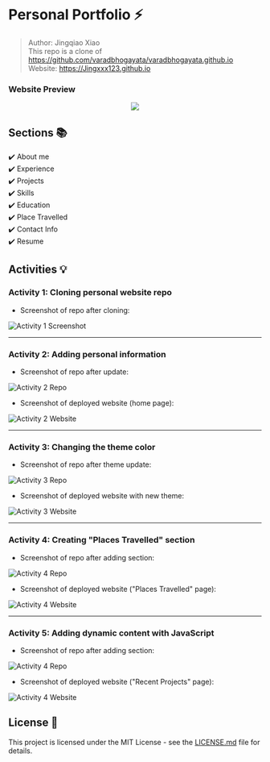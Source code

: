# Personal Portfolio ⚡️ 
> Author: Jingqiao Xiao  
> This repo is a clone of https://github.com/varadbhogayata/varadbhogayata.github.io  
> Website: https://Jingxxx123.github.io  


### Website Preview
<p align="center"> 
  <kbd>
    <a href="https://Jingxxx123.github.io" target="_blank"><img src="Activities images/preview.gif">
  </a>
  </kbd>
</p>


## Sections 📚
✔️ About me\
✔️ Experience\
✔️ Projects \
✔️ Skills \
✔️ Education\
✔️ Place Travelled\
✔️ Contact Info\
✔️ Resume


## Activities 💡
### Activity 1: Cloning personal website repo
- Screenshot of repo after cloning:

![Activity 1 Screenshot](Activities%20images/activity1.png)

---

### Activity 2: Adding personal information
- Screenshot of repo after update:

![Activity 2 Repo](Activities%20images/activity2_repo.png)

- Screenshot of deployed website (home page):

![Activity 2 Website](Activities%20images/activity2_website.png)

---

### Activity 3: Changing the theme color
- Screenshot of repo after theme update:

![Activity 3 Repo](Activities%20images/activity3_repo.png)

- Screenshot of deployed website with new theme:

![Activity 3 Website](Activities%20images/activity3_website.png)

---

### Activity 4: Creating "Places Travelled" section
- Screenshot of repo after adding section:

![Activity 4 Repo](Activities%20images/activity4_repo.png)

- Screenshot of deployed website ("Places Travelled" page):

![Activity 4 Website](Activities%20images/activity4_website.png)

---

### Activity 5: Adding dynamic content with JavaScript
- Screenshot of repo after adding section:

![Activity 4 Repo](Activities%20images/activity5_repo.png)

- Screenshot of deployed website ("Recent Projects" page):

![Activity 4 Website](Activities%20images/activity5_website.png)



## License 📄
This project is licensed under the MIT License - see the [LICENSE.md](./LICENSE) file for details.
